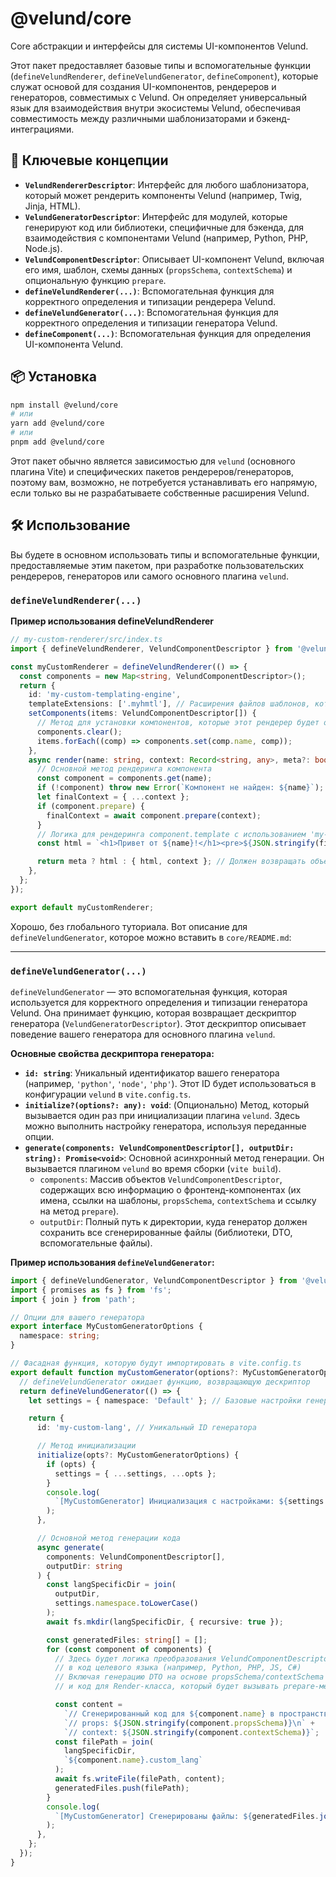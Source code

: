 # @velund/core

Core абстракции и интерфейсы для системы UI-компонентов Velund.

Этот пакет предоставляет базовые типы и вспомогательные функции (`defineVelundRenderer`, `defineVelundGenerator`, `defineComponent`), которые служат основой для создания UI-компонентов, рендереров и генераторов, совместимых с Velund. Он определяет универсальный язык для взаимодействия внутри экосистемы Velund, обеспечивая совместимость между различными шаблонизаторами и бэкенд-интеграциями.

## 🚀 Ключевые концепции

- **`VelundRendererDescriptor`**: Интерфейс для любого шаблонизатора, который может рендерить компоненты Velund (например, Twig, Jinja, HTML).
- **`VelundGeneratorDescriptor`**: Интерфейс для модулей, которые генерируют код или библиотеки, специфичные для бэкенда, для взаимодействия с компонентами Velund (например, Python, PHP, Node.js).
- **`VelundComponentDescriptor`**: Описывает UI-компонент Velund, включая его имя, шаблон, схемы данных (`propsSchema`, `contextSchema`) и опциональную функцию `prepare`.
- **`defineVelundRenderer(...)`**: Вспомогательная функция для корректного определения и типизации рендерера Velund.
- **`defineVelundGenerator(...)`**: Вспомогательная функция для корректного определения и типизации генератора Velund.
- **`defineComponent(...)`**: Вспомогательная функция для определения UI-компонента Velund.

## 📦 Установка

```bash
npm install @velund/core
# или
yarn add @velund/core
# или
pnpm add @velund/core
```

Этот пакет обычно является зависимостью для `velund` (основного плагина Vite) и специфических пакетов рендереров/генераторов, поэтому вам, возможно, не потребуется устанавливать его напрямую, если только вы не разрабатываете собственные расширения Velund.

## 🛠️ Использование

Вы будете в основном использовать типы и вспомогательные функции, предоставляемые этим пакетом, при разработке пользовательских рендереров, генераторов или самого основного плагина `velund`.

### `defineVelundRenderer(...)`

**Пример использования defineVelundRenderer**

```typescript
// my-custom-renderer/src/index.ts
import { defineVelundRenderer, VelundComponentDescriptor } from '@velund/core';

const myCustomRenderer = defineVelundRenderer(() => {
  const components = new Map<string, VelundComponentDescriptor>();
  return {
    id: 'my-custom-templating-engine',
    templateExtensions: ['.myhmtl'], // Расширения файлов шаблонов, которые обрабатывает этот рендерер
    setComponents(items: VelundComponentDescriptor[]) {
      // Метод для установки компонентов, которые этот рендерер будет обрабатывать
      components.clear();
      items.forEach((comp) => components.set(comp.name, comp));
    },
    async render(name: string, context: Record<string, any>, meta?: boolean) {
      // Основной метод рендеринга компонента
      const component = components.get(name);
      if (!component) throw new Error(`Компонент не найден: ${name}`);
      let finalContext = { ...context };
      if (component.prepare) {
        finalContext = await component.prepare(context);
      }
      // Логика для рендеринга component.template с использованием 'my-custom-templating-engine'
      const html = `<h1>Привет от ${name}!</h1><pre>${JSON.stringify(finalContext, null, 2)}</pre>`;

      return meta ? html : { html, context }; // Должен возвращать объект строку html или объект {html, context} (если указан meta)
    },
  };
});

export default myCustomRenderer;
```

Хорошо, без глобального туториала. Вот описание для `defineVelundGenerator`, которое можно вставить в `core/README.md`:

---

### `defineVelundGenerator(...)`

`defineVelundGenerator` — это вспомогательная функция, которая используется для корректного определения и типизации генератора Velund. Она принимает функцию, которая возвращает дескриптор генератора (`VelundGeneratorDescriptor`). Этот дескриптор описывает поведение вашего генератора для основного плагина `velund`.

**Основные свойства дескриптора генератора:**

- **`id: string`**: Уникальный идентификатор вашего генератора (например, `'python'`, `'node'`, `'php'`). Этот ID будет использоваться в конфигурации `velund` в `vite.config.ts`.
- **`initialize?(options?: any): void`**: (Опционально) Метод, который вызывается один раз при инициализации плагина `velund`. Здесь можно выполнить настройку генератора, используя переданные опции.
- **`generate(components: VelundComponentDescriptor[], outputDir: string): Promise<void>`**: Основной асинхронный метод генерации. Он вызывается плагином `velund` во время сборки (`vite build`).
  - `components`: Массив объектов `VelundComponentDescriptor`, содержащих всю информацию о фронтенд-компонентах (их имена, ссылки на шаблоны, `propsSchema`, `contextSchema` и ссылку на метод `prepare`).
  - `outputDir`: Полный путь к директории, куда генератор должен сохранить все сгенерированные файлы (библиотеки, DTO, вспомогательные файлы).

**Пример использования `defineVelundGenerator`:**

```typescript
import { defineVelundGenerator, VelundComponentDescriptor } from '@velund/core';
import { promises as fs } from 'fs';
import { join } from 'path';

// Опции для вашего генератора
export interface MyCustomGeneratorOptions {
  namespace: string;
}

// Фасадная функция, которую будут импортировать в vite.config.ts
export default function myCustomGenerator(options?: MyCustomGeneratorOptions) {
  // defineVelundGenerator ожидает функцию, возвращающую дескриптор
  return defineVelundGenerator(() => {
    let settings = { namespace: 'Default' }; // Базовые настройки генератора

    return {
      id: 'my-custom-lang', // Уникальный ID генератора

      // Метод инициализации
      initialize(opts?: MyCustomGeneratorOptions) {
        if (opts) {
          settings = { ...settings, ...opts };
        }
        console.log(
          `[MyCustomGenerator] Инициализация с настройками: ${settings.namespace}`
        );
      },

      // Основной метод генерации кода
      async generate(
        components: VelundComponentDescriptor[],
        outputDir: string
      ) {
        const langSpecificDir = join(
          outputDir,
          settings.namespace.toLowerCase()
        );
        await fs.mkdir(langSpecificDir, { recursive: true });

        const generatedFiles: string[] = [];
        for (const component of components) {
          // Здесь будет логика преобразования VelundComponentDescriptor
          // в код целевого языка (например, Python, PHP, JS, C#)
          // Включая генерацию DTO на основе propsSchema/contextSchema
          // и код для Render-класса, который будет вызывать prepare-методы.

          const content =
            `// Сгенерированный код для ${component.name} в пространстве имен ${settings.namespace}\n` +
            `// props: ${JSON.stringify(component.propsSchema)}\n` +
            `// context: ${JSON.stringify(component.contextSchema)}`;
          const filePath = join(
            langSpecificDir,
            `${component.name}.custom_lang`
          );
          await fs.writeFile(filePath, content);
          generatedFiles.push(filePath);
        }
        console.log(
          `[MyCustomGenerator] Сгенерированы файлы: ${generatedFiles.join(', ')}`
        );
      },
    };
  });
}
```
